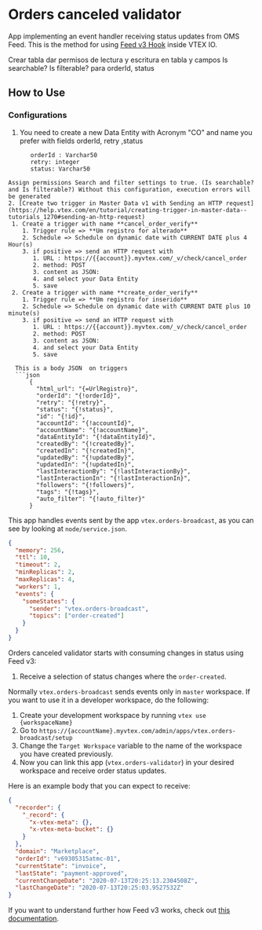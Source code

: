 # Orders canceled validator

App implementing an event handler receiving status updates from OMS Feed. 
This is the method for using [Feed v3 Hook](https://developers.vtex.com/reference/feed-v3) inside VTEX IO.



Crear tabla
dar permisos de lectura y escritura en tabla y campos 
    Is searchable? Is filterable? 
    para orderId, status


## How to Use

### Configurations 
1. You need to create a new Data Entity with Acronym "CO" and name you prefer with fields orderId, retry ,status
   ```
      orderId : Varchar50
      retry: integer
      status: Varchar50 
  ```  
  Assign permissions Search and filter settings to true. (Is searchable? and Is filterable?) Without this configuration, execution errors will be generated 
2. [Create two trigger in Master Data v1 with Sending an HTTP request](https://help.vtex.com/en/tutorial/creating-trigger-in-master-data--tutorials_1270#sending-an-http-request) 
   1. Create a trigger with name **cancel_order_verify**
      1. Trigger rule => **Um registro for alterado**
      2. Schedule => Schedule on dynamic date with CURRENT DATE plus 4 Hour(s)
      3. if positive => send an HTTP request with 
         1. URL : https://{{account}}.myvtex.com/_v/check/cancel_order
         2. method: POST
         3. content as JSON: 
         4. and select your Data Entity
         5. save 
   2. Create a trigger with name **create_order_verify**
      1. Trigger rule => **Um registro for inserido**
      2. Schedule => Schedule on dynamic date with CURRENT DATE plus 10 minute(s)
      3. if positive => send an HTTP request with 
         1. URL : https://{{account}}.myvtex.com/_v/check/cancel_order
         2. method: POST
         3. content as JSON: 
         4. and select your Data Entity
         5. save 

    This is a body JSON  on triggers 
    ```json
        {
          "html_url": "{=UrlRegistro}",
          "orderId": "{!orderId}",
          "retry": "{!retry}",
          "status": "{!status}",
          "id": "{!id}",
          "accountId": "{!accountId}",
          "accountName": "{!accountName}",
          "dataEntityId": "{!dataEntityId}",
          "createdBy": "{!createdBy}",
          "createdIn": "{!createdIn}",
          "updatedBy": "{!updatedBy}",
          "updatedIn": "{!updatedIn}",
          "lastInteractionBy": "{!lastInteractionBy}",
          "lastInteractionIn": "{!lastInteractionIn}",
          "followers": "{!followers}",
          "tags": "{!tags}",
          "auto_filter": "{!auto_filter}"
        }
```

This app handles events sent by the app `vtex.orders-broadcast`, as you can see by looking at `node/service.json`.

```json
{
  "memory": 256,
  "ttl": 10,
  "timeout": 2,
  "minReplicas": 2,
  "maxReplicas": 4,
  "workers": 1,
  "events": {
    "someStates": {
      "sender": "vtex.orders-broadcast",
      "topics": ["order-created"]
    }
  }
}
```

Orders canceled validator starts with consuming changes in status using Feed v3:

1. Receive a selection of status changes where the `order-created`. 

Normally `vtex.orders-broadcast` sends events only in `master` workspace. If you want to use it in a developer workspace, do the following:

1. Create your development workspace by running `vtex use {workspaceName}`
2. Go to `https://{accountName}.myvtex.com/admin/apps/vtex.orders-broadcast/setup`
3. Change the `Target Workspace` variable to the name of the workspace you have created previously.
4. Now you can link this app (`vtex.orders-validator`) in your desired workspace and receive order status updates.

Here is an example body that you can expect to receive:

```json
{
  "recorder": {
    "_record": {
      "x-vtex-meta": {},
      "x-vtex-meta-bucket": {}
    }
  },
  "domain": "Marketplace",
  "orderId": "v69305315atmc-01",
  "currentState": "invoice",
  "lastState": "payment-approved",
  "currentChangeDate": "2020-07-13T20:25:13.2304508Z",
  "lastChangeDate": "2020-07-13T20:25:03.9527532Z"
}
```

If you want to understand further how Feed v3 works, check out [this documentation](https://help.vtex.com/tutorial/orders-management-feed-v3-setup--5qDml3cQypWDRTgw69s4C1).
